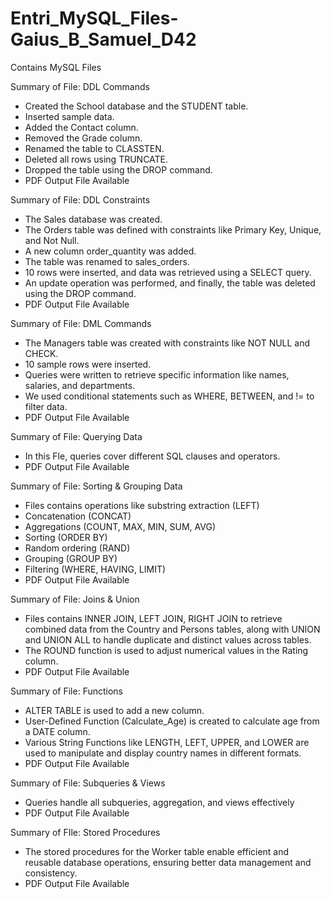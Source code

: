 # Entri_MySQL_Files-Gaius_B_Samuel_D42
Contains MySQL Files 

Summary of File: DDL Commands
- Created the School database and the STUDENT table.
- Inserted sample data.
- Added the Contact column.
- Removed the Grade column.
- Renamed the table to CLASSTEN.
- Deleted all rows using TRUNCATE.
- Dropped the table using the DROP command.
- PDF Output File Available


Summary of File: DDL Constraints
- The Sales database was created.
- The Orders table was defined with constraints like Primary Key, Unique, and Not Null.
- A new column order_quantity was added.
- The table was renamed to sales_orders.
- 10 rows were inserted, and data was retrieved using a SELECT query.
- An update operation was performed, and finally, the table was deleted using the DROP command.
- PDF Output File Available


Summary of File: DML Commands
- The Managers table was created with constraints like NOT NULL and CHECK.
- 10 sample rows were inserted.
- Queries were written to retrieve specific information like names, salaries, and departments.
- We used conditional statements such as WHERE, BETWEEN, and != to filter data.
- PDF Output File Available


Summary of File: Querying Data
- In this Fle, queries cover different SQL clauses and operators.
- PDF Output File Available

Summary of File: Sorting & Grouping Data
- Files contains operations like substring extraction (LEFT)
- Concatenation (CONCAT)
- Aggregations (COUNT, MAX, MIN, SUM, AVG)
- Sorting (ORDER BY)
- Random ordering (RAND)
- Grouping (GROUP BY)
- Filtering (WHERE, HAVING, LIMIT)
- PDF Output File Available

Summary of File: Joins & Union
- Files contains INNER JOIN, LEFT JOIN, RIGHT JOIN to retrieve combined data from the Country and Persons tables, along with UNION and UNION ALL to handle duplicate and distinct values across tables.
- The ROUND function is used to adjust numerical values in the Rating column.
- PDF Output File Available

Summary of File: Functions
- ALTER TABLE is used to add a new column.
- User-Defined Function (Calculate_Age) is created to calculate age from a DATE column.
- Various String Functions like LENGTH, LEFT, UPPER, and LOWER are used to manipulate and display country names in different formats.
- PDF Output File Available

Summary of File: Subqueries & Views
- Queries handle all subqueries, aggregation, and views effectively
- PDF Output File Available

Summary of FIle: Stored Procedures
- The stored procedures for the Worker table enable efficient and reusable database operations, ensuring better data management and consistency.
- PDF Output File Available
